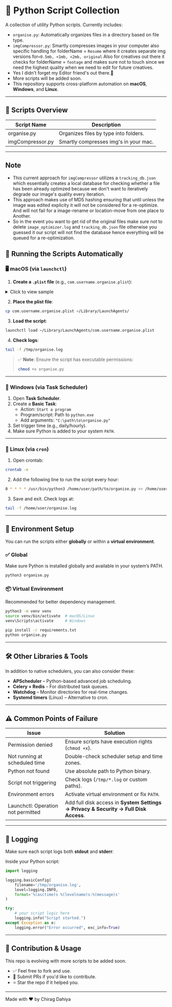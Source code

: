 # 🐍 Python Script Collection

A collection of utility Python scripts. Currently includes:

- `organise.py`: Automatically organizes files in a directory based on file type.
- `imgCompressor.py`: Smartly compresses images in your computer also specific handling for folderName = `Resume` where it creates separate img versions for`<0.5mb, <1mb, <2mb, original`
Also for creatives out there it checks for folderName = `footage` and makes sure not to touch since we need the highest quality when we need to edit for future creatives.
- Yes I didn't forget my Editor friend's out there.🤩
- More scripts will be added soon.
- This repository supports cross-platform automation on **macOS**, **Windows**, and **Linux**.

---

## 📂 Scripts Overview

| Script Name      | Description                           |
| ---------------- | ------------------------------------- |
| organise.py      | Organizes files by type into folders. |
| imgCompressor.py | Smartly compresses img's in your mac. |

---

## Note

- This current approach for `imgCompressor` utilizes a `tracking_db.json` which essentially creates a local database for checking whether a file has been already optimzed because we don't want to iteratively degrade our image's quality every iteration.
- This approach makes use of MD5 hashing ensuring that until unless the image was edited explicity it will not be considered for a re-optimize. And will not fail for a image-rename or location-move from one place to Another.
- So in the event you want to get rid of the original files make sure not to delete `image_optimizer.log` and `tracking_db.json` file otherwise you guessed it our script will not find the database hence everything will be queued for a re-optimization.

## 🚀 Running the Scripts Automatically

### 🖥 macOS (via `launchctl`)

1. **Create a `.plist` file** (e.g., `com.username.organise.plist`):

<details>
<summary>Click to view sample</summary>

```xml
<?xml version="1.0" encoding="UTF-8"?>
<!DOCTYPE plist PUBLIC "-//Apple//DTD PLIST 1.0//EN" "http://www.apple.com/DTDs/PropertyList-1.0.dtd">
<plist version="1.0">
<dict>
    <key>Label</key>
    <string>com.username.organise</string>

    <key>ProgramArguments</key>
    <array>
        <string>/usr/local/bin/python3</string>
        <string>/Users/yourname/path/to/organise.py</string>
    </array>

    <key>StartInterval</key>
    <integer>3600</integer> <!-- Run every hour -->

    <key>StandardOutPath</key>
    <string>/tmp/organise.log</string>

    <key>StandardErrorPath</key>
    <string>/tmp/organise.error.log</string>
</dict>
</plist>
```

</details>

2. **Place the plist file**:

```bash
cp com.username.organise.plist ~/Library/LaunchAgents/
```

3. **Load the script**:

```bash
launchctl load ~/Library/LaunchAgents/com.username.organise.plist
```

4. **Check logs**:

```bash
tail -f /tmp/organise.log
```

> ✅ **Note**: Ensure the script has executable permissions:
> ```bash
> chmod +x organise.py
> ```

---

### 🩟 Windows (via Task Scheduler)

1. Open **Task Scheduler**.
2. Create a **Basic Task**:
   - Action: `Start a program`
   - Program/script: Path to `python.exe`
   - Add arguments: `"C:\path\to\organise.py"`
3. Set trigger time (e.g., daily/hourly).
4. Make sure Python is added to your system `PATH`.

---

### 🐧 Linux (via `cron`)

1. Open crontab:

```bash
crontab -e
```

2. Add the following line to run the script every hour:

```bash
0 * * * * /usr/bin/python3 /home/user/path/to/organise.py >> /home/user/organise.log 2>&1
```

3. Save and exit. Check logs at:

```bash
tail -f /home/user/organise.log
```

---

## 🧪 Environment Setup

You can run the scripts either **globally** or within a **virtual environment**.

### ✅ Global

Make sure Python is installed globally and available in your system’s PATH.

```bash
python3 organise.py
```

### 📦 Virtual Environment

Recommended for better dependency management.

```bash
python3 -m venv venv
source venv/bin/activate  # macOS/Linux
venv\Scripts\activate     # Windows

pip install -r requirements.txt
python organise.py
```

---

## 🛠️ Other Libraries & Tools

In addition to native schedulers, you can also consider these:

- **APScheduler** – Python-based advanced job scheduling.
- **Celery + Redis** – For distributed task queues.
- **Watchdog** – Monitor directories for real-time changes.
- **Systemd timers** (Linux) – Alternative to cron.

---

## ⚠️ Common Points of Failure

| Issue                              | Solution                                                                             |
| ---------------------------------- | ------------------------------------------------------------------------------------ |
| Permission denied                  | Ensure scripts have execution rights (`chmod +x`).                                   |
| Not running at scheduled time      | Double-check scheduler setup and time zones.                                         |
| Python not found                   | Use absolute path to Python binary.                                                  |
| Script not triggering              | Check logs (`/tmp/*.log` or custom paths).                                           |
| Environment errors                 | Activate virtual environment or fix `PATH`.                                          |
| Launchctl: Operation not permitted | Add full disk access in **System Settings → Privacy & Security → Full Disk Access**. |

---

## 📄 Logging

Make sure each script logs both **stdout** and **stderr**:

Inside your Python script:

```python
import logging

logging.basicConfig(
    filename='/tmp/organise.log',
    level=logging.INFO,
    format='%(asctime)s %(levelname)s:%(message)s'
)

try:
    # your script logic here
    logging.info("Script started.")
except Exception as e:
    logging.error("Error occurred", exc_info=True)
```

---

## 🧠 Contribution & Usage

This repo is evolving with more scripts to be added soon.

- ✅ Feel free to fork and use.
- 🔁 Submit PRs if you'd like to contribute.
- ⭐ Star the repo if it helped you.

---

Made with ❤️ by Chirag Dahiya

